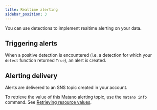 ```yaml
---
title: Realtime alerting
sidebar_position: 3
---
```


You can use detections to implement realtime alerting on your data.

## Triggering alerts

When a positive detection is encountered (i.e. a detection for which your `detect` function returned `True`), an alert is created.

## Alerting delivery

Alerts are delivered to an SNS topic created in your account.

To retrieve the value of this Matano alerting topic, use the `matano info` command. See [Retrieving resource values](../getting-started.md#retrieving-resource-values).
